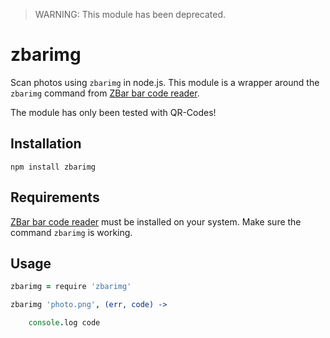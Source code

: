 > WARNING: This module has been deprecated.

# zbarimg

Scan photos using `zbarimg` in node.js. This module is a wrapper around the `zbarimg` command from [ZBar bar code reader](http://zbar.sourceforge.net).

The module has only been tested with QR-Codes!

## Installation

	npm install zbarimg
	
## Requirements

[ZBar bar code reader](http://zbar.sourceforge.net) must be installed on your system. Make sure the command `zbarimg` is working.
	
## Usage

```coffee
zbarimg = require 'zbarimg'

zbarimg 'photo.png', (err, code) ->

	console.log code
```

